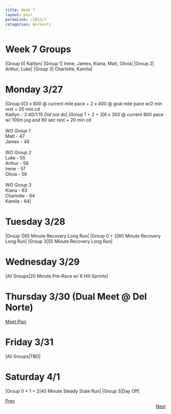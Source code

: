 ```yaml
---
title: Week 7
layout: post
permalink: /2023/7
categories: Workouts
---
```



# Week 7 Groups

|Group 0| Kaitlyn|
|Group 1| Irene, James, Kiana, Matt, Olivia|
|Group 2| Arthur, Luke|
|Group 3| Charlotte, Kamila|

# Monday 3/27 

|Group 0|3 x 800 @ current mile pace + 2 x 400 @ goal mile pace w/2 min rest + 20 min cd <br> Kaitlyn - 2:40/1:15 *Did not do*|
|Group 1 + 2 + 3|6 x 300 @ current 800 pace w/ 100m jog and 90 sec rest + 20 min cd <br><br> *WO Group 1* <br> Matt - 47 <br> James - 49  <br><br> *WO Group 2* <br> Luke - 55 <br> Arthur  - 56 <br> Irene - 57 <br> Olivia - 58 <br><br> *WO Group 3* <br> Kiana - 63 <br> Charlotte - 64 <br> Kamila - 64|

# Tuesday 3/28

|Group 1|65 Minute Recovery Long Run|
|Group 0 + 2|60 Minute Recovery Long Run|
|Group 3|55 Minute Recovery Long Run|

# Wednesday 3/29

|All Groups|20 Minute Pre-Race w/ 6 Hill Sprints|

# Thursday 3/30 (Dual Meet @ Del Norte)

[Meet Plan]({{site.baseurl}}/2023/DN)

# Friday 3/31

|All Groups|TBD|

# Saturday 4/1 

|Group 0 + 1 + 2|40 Minute Steady State Run|
|Group 3|Day Off|

<div style="text-align: left"> <a href="{{site.baseurl}}/2023/6">Prev</a></div> 
<div style="text-align: right"> <a href="{{site.baseurl}}/2023/8">Next</a></div>